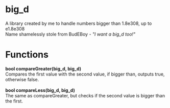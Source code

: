 # big_d

A library created by me to handle numbers bigger than 1.8e308, up to e1.8e308 <br>
Name shamelessly stole from BudEBoy _- "I want a big_d too!"_ <br>

# Functions
<b> bool compareGreater(big_d, big_d) </b> <br>
Compares the first value with the second value, if bigger than, outputs true, otherwise false. <br><br>
<b> bool compareLess(big_d, big_d) </b> <br>
The same as compareGreater, but checks if the second value is bigger than the first.
